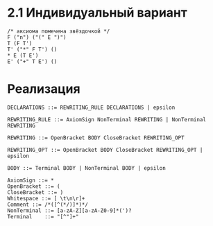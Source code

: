 # 2.1 Индивидуальный вариант

```
/* аксиома помечена звёздочкой */
F ("n") ("(" E ")")
T (F T')
T' ("*" F T') ()
* E (T E')
E' ("+" T E') ()
```

# Реализация

`DECLARATIONS ::= REWRITING_RULE DECLARATIONS | epsilon `

`REWRITING_RULE ::= AxiomSign NonTerminal REWRITING | NonTerminal REWRITING`

`REWRITING ::= OpenBracket BODY CloseBracket REWRITING_OPT`

`REWRITING_OPT ::= OpenBracket BODY CloseBracket REWRITING_OPT | epsilon`

`BODY ::= Terminal BODY | NonTerminal BODY | epsilon`

```
AxiomSign ::= *
OpenBracket ::= (
CloseBracket ::= )
Whitespace ::= [ \t\n\r]+
Comment ::= /*([^(*/)]*)*/
NonTerminal ::= [a-zA-Z][a-zA-Z0-9]*(')?
Terminal    ::= "[^"]+"
```

